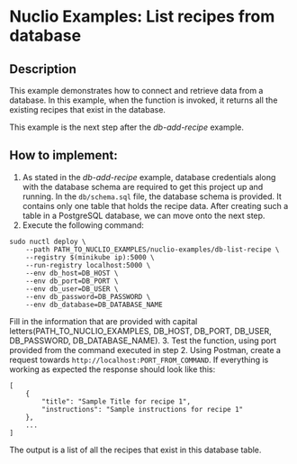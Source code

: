 # Nuclio Examples: List recipes from database

## Description
This example demonstrates how to connect and retrieve data from a database. In this example, when the function is invoked, it returns all the existing recipes that exist in the database.

This example is the next step after the *db-add-recipe* example.

## How to implement:
1. As stated in the *db-add-recipe* example, database credentials along with the database schema are required to get this project up and running. In the `db/schema.sql` file, the database schema is provided. It contains only one table that holds the recipe data. After creating such a table in a PostgreSQL database, we can move onto the next step.
2. Execute the following command:
```
sudo nuctl deploy \
    --path PATH_TO_NUCLIO_EXAMPLES/nuclio-examples/db-list-recipe \
    --registry $(minikube ip):5000 \
    --run-registry localhost:5000 \
    --env db_host=DB_HOST \
    --env db_port=DB_PORT \
    --env db_user=DB_USER \
    --env db_password=DB_PASSWORD \
    --env db_database=DB_DATABASE_NAME
```
Fill in the information that are provided with capital letters(PATH_TO_NUCLIO_EXAMPLES, DB_HOST, DB_PORT, DB_USER, DB_PASSWORD, DB_DATABASE_NAME).
3. Test the function, using port provided from the command executed in step 2. Using Postman, create a request towards `http://localhost:PORT_FROM_COMMAND`. If everything is working as expected the response should look like this:
```
[
    {
        "title": "Sample Title for recipe 1",
        "instructions": "Sample instructions for recipe 1"
    },
    ...
]
```
The output is a list of all the recipes that exist in this database table.
